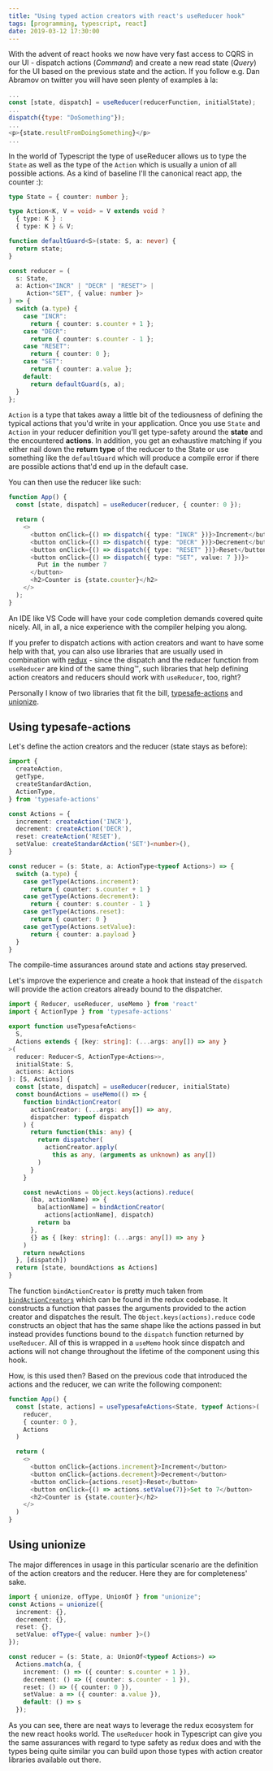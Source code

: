 ```yaml
---
title: "Using typed action creators with react's useReducer hook"
tags: [programming, typescript, react]
date: 2019-03-12 17:30:00
---
```


With the advent of react hooks we now have very fast access to CQRS in our UI - dispatch actions (_Command_) and create a new read state (_Query_) for the UI based on the previous state and the action. If you follow e.g. Dan Abramov on twitter you will have seen plenty of examples à la:

```javascript
...
const [state, dispatch] = useReducer(reducerFunction, initialState);
...
dispatch({type: "DoSomething"});
...
<p>{state.resultFromDoingSomething}</p>
...
```

In the world of Typescript the type of useReducer allows us to type the `State` as well as the type of the `Action` which is usually a union of all possible actions. As a kind of baseline I'll the canonical react app, the counter :):

```typescript
type State = { counter: number };

type Action<K, V = void> = V extends void ? 
  { type: K } : 
  { type: K } & V;

function defaultGuard<S>(state: S, a: never) {
  return state;
}

const reducer = (
  s: State,
  a: Action<"INCR" | "DECR" | "RESET"> | 
     Action<"SET", { value: number }>
) => {
  switch (a.type) {
    case "INCR":
      return { counter: s.counter + 1 };
    case "DECR":
      return { counter: s.counter - 1 };
    case "RESET":
      return { counter: 0 };
    case "SET":
      return { counter: a.value };
    default:
      return defaultGuard(s, a);
  }
};
```

`Action` is a type that takes away a little bit of the tediousness of defining the typical actions that you'd write in your application. Once you use `State` and `Action` in your reducer definition you'll get type-safety around the **state** and the encountered **actions**. In addition, you get an exhaustive matching if you either nail down the **return type** of the reducer to the State or use something like the `defaultGuard` which will produce a compile error if there are possible actions that'd end up in the default case.

You can then use the reducer like such:

```typescript
function App() {
  const [state, dispatch] = useReducer(reducer, { counter: 0 });

  return (
    <>
      <button onClick={() => dispatch({ type: "INCR" })}>Increment</button>
      <button onClick={() => dispatch({ type: "DECR" })}>Decrement</button>
      <button onClick={() => dispatch({ type: "RESET" })}>Reset</button>
      <button onClick={() => dispatch({ type: "SET", value: 7 })}>
        Put in the number 7
      </button>
      <h2>Counter is {state.counter}</h2>
    </>
  );
}
```
An IDE like VS Code will have your code completion demands covered quite nicely. All, in all, a nice experience with the compiler helping you along.

If you prefer to dispatch actions with action creators and want to have some help with that, you can also use libraries that are usually used in combination with [redux][1] - since the dispatch and the reducer function from `useReducer` are kind of the same thing™, such libraries that help defining action creators and reducers should work with `useReducer`, too, right?

Personally I know of two libraries that fit the bill, [typesafe-actions][2] and [unionize][3].

## Using typesafe-actions

Let's define the action creators and the reducer (state stays as before):

```typescript
import {
  createAction,
  getType,
  createStandardAction,
  ActionType,
} from 'typesafe-actions'

const Actions = {
  increment: createAction('INCR'),
  decrement: createAction('DECR'),
  reset: createAction('RESET'),
  setValue: createStandardAction('SET')<number>(),
}

const reducer = (s: State, a: ActionType<typeof Actions>) => {
  switch (a.type) {
    case getType(Actions.increment):
      return { counter: s.counter + 1 }
    case getType(Actions.decrement):
      return { counter: s.counter - 1 }
    case getType(Actions.reset):
      return { counter: 0 }
    case getType(Actions.setValue):
      return { counter: a.payload }
  }
}
```

The compile-time assurances around state and actions stay preserved.

Let's improve the experience and create a hook that instead of the `dispatch` will provide the action creators already bound to the dispatcher.

```typescript
import { Reducer, useReducer, useMemo } from 'react'
import { ActionType } from 'typesafe-actions'

export function useTypesafeActions<
  S,
  Actions extends { [key: string]: (...args: any[]) => any }
>(
  reducer: Reducer<S, ActionType<Actions>>,
  initialState: S,
  actions: Actions
): [S, Actions] {
  const [state, dispatch] = useReducer(reducer, initialState)
  const boundActions = useMemo(() => {
    function bindActionCreator(
      actionCreator: (...args: any[]) => any,
      dispatcher: typeof dispatch
    ) {
      return function(this: any) {
        return dispatcher(
          actionCreator.apply(
            this as any, (arguments as unknown) as any[])
        )
      }
    }

    const newActions = Object.keys(actions).reduce(
      (ba, actionName) => {
        ba[actionName] = bindActionCreator(
          actions[actionName], dispatch)
        return ba
      },
      {} as { [key: string]: (...args: any[]) => any }
    )
    return newActions
  }, [dispatch])
  return [state, boundActions as Actions]
}
```

The function `bindActionCreator` is pretty much taken from [`bindActionCreators`][4] which can be found in the redux codebase. It constructs a function that passes the arguments provided to the action creator and dispatches the result.
The `Object.keys(actions).reduce` code constructs an object that has the same shape like the actions passed in but instead provides functions bound to the `dispatch` function returned by `useReducer`. All of this is wrapped in a `useMemo` hook since dispatch and actions will not change throughout the lifetime of the component using this hook.

How, is this used then? Based on the previous code that introduced the actions and the reducer, we can write the following component:

```typescript
function App() {
  const [state, actions] = useTypesafeActions<State, typeof Actions>(
    reducer,
    { counter: 0 },
    Actions
  )

  return (
    <>
      <button onClick={actions.increment}>Increment</button>
      <button onClick={actions.decrement}>Decrement</button>
      <button onClick={actions.reset}>Reset</button>
      <button onClick={() => actions.setValue(7)}>Set to 7</button>
      <h2>Counter is {state.counter}</h2>
    </>
  )
}
```

## Using unionize

The major differences in usage in this particular scenario are the definition of the action creators and the reducer. Here they are for completeness' sake.

```typescript
import { unionize, ofType, UnionOf } from "unionize";
const Actions = unionize({
  increment: {},
  decrement: {},
  reset: {},
  setValue: ofType<{ value: number }>()
});

const reducer = (s: State, a: UnionOf<typeof Actions>) =>
  Actions.match(a, {
    increment: () => ({ counter: s.counter + 1 }),
    decrement: () => ({ counter: s.counter - 1 }),
    reset: () => ({ counter: 0 }),
    setValue: a => ({ counter: a.value }),
    default: () => s
  });
```

As you can see, there are neat ways to leverage the redux ecosystem for the new react hooks world. The `useReducer` hook in Typescript can give you the same assurances with regard to type safety as redux does and with the types being quite similar you can build upon those types with action creator libraries available out there.

[1]: https://redux.js.org/
[2]: https://www.npmjs.com/package/typesafe-actions
[3]: https://www.npmjs.com/package/unionize
[4]: https://github.com/reduxjs/redux/blob/master/src/bindActionCreators.js

